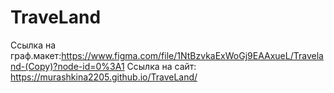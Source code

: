 # TraveLand
Ссылка на граф.макет:https://www.figma.com/file/1NtBzvkaExWoGj9EAAxueL/Traveland-(Copy)?node-id=0%3A1
Ссылка на сайт: https://murashkina2205.github.io/TraveLand/

